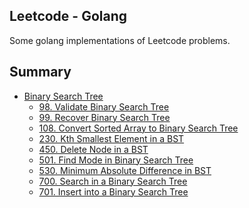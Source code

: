## Leetcode - Golang
Some golang implementations of Leetcode problems.

## Summary
* [Binary Search Tree](BST/README.txt)
    * [98. Validate Binary Search Tree]()
    * [99. Recover Binary Search Tree]()
    * [108. Convert Sorted Array to Binary Search Tree]()
    * [230. Kth Smallest Element in a BST]()
    * [450. Delete Node in a BST]()
    * [501. Find Mode in Binary Search Tree]()
    * [530. Minimum Absolute Difference in BST]()
    * [700. Search in a Binary Search Tree]()
    * [701. Insert into a Binary Search Tree]()